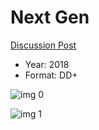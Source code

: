 # Next Gen

[Discussion Post](https://www.avsforum.com/threads/bass-eq-for-filtered-movies.2995212/post-56773224)

* Year: 2018
* Format: DD+

![img 0](https://i.imgur.com/InSrNFo.jpg)

![img 1](https://i.imgur.com/tHFdfKI.jpg)

